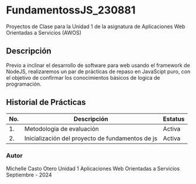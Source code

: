 # FundamentossJS_230881
Proyectos de Clase para la Unidad 1 de la asignatura de Aplicaciones Web Orientadas a Servicios (AWOS)

## Descripción
Previo a inclinar el desarrollo de software para web usando el framework de NodeJS, realizaremos un par de prácticas de repaso en JavaScipt puro, con el objetivo de confirmar los conocimientos básicos de logica de programación.

## Historial de Prácticas
|No.|Descripción|Estatus|
|--|--|--|
|1.|Metodologia de evaluación|Activa|
|2.|Inicialización del proyecto de fundamentos de js|Activa|

### Autor 
Michelle Casto Otero
Unidad 1
Aplicaciones Web Orientadas a Servicios 
Septiembre - 2024